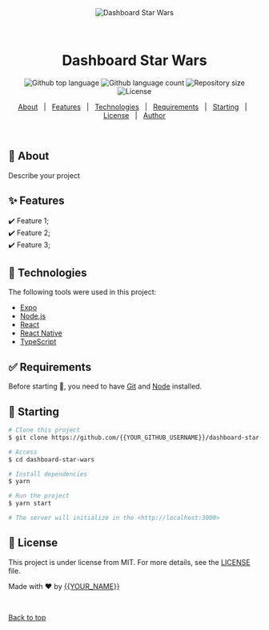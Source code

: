 <div align="center" id="top"> 
  <img src="./.github/app.gif" alt="Dashboard Star Wars" />

  &#xa0;

  <!-- <a href="https://dashboardstarwars.netlify.app">Demo</a> -->
</div>

<h1 align="center">Dashboard Star Wars</h1>

<p align="center">
  <img alt="Github top language" src="https://img.shields.io/github/languages/top/{{YOUR_GITHUB_USERNAME}}/dashboard-star-wars?color=56BEB8">

  <img alt="Github language count" src="https://img.shields.io/github/languages/count/{{YOUR_GITHUB_USERNAME}}/dashboard-star-wars?color=56BEB8">

  <img alt="Repository size" src="https://img.shields.io/github/repo-size/{{YOUR_GITHUB_USERNAME}}/dashboard-star-wars?color=56BEB8">

  <img alt="License" src="https://img.shields.io/github/license/{{YOUR_GITHUB_USERNAME}}/dashboard-star-wars?color=56BEB8">

  <!-- <img alt="Github issues" src="https://img.shields.io/github/issues/{{YOUR_GITHUB_USERNAME}}/dashboard-star-wars?color=56BEB8" /> -->

  <!-- <img alt="Github forks" src="https://img.shields.io/github/forks/{{YOUR_GITHUB_USERNAME}}/dashboard-star-wars?color=56BEB8" /> -->

  <!-- <img alt="Github stars" src="https://img.shields.io/github/stars/{{YOUR_GITHUB_USERNAME}}/dashboard-star-wars?color=56BEB8" /> -->
</p>

<!-- Status -->

<!-- <h4 align="center"> 
	🚧  Dashboard Star Wars 🚀 Under construction...  🚧
</h4> 

<hr> -->

<p align="center">
  <a href="#dart-about">About</a> &#xa0; | &#xa0; 
  <a href="#sparkles-features">Features</a> &#xa0; | &#xa0;
  <a href="#rocket-technologies">Technologies</a> &#xa0; | &#xa0;
  <a href="#white_check_mark-requirements">Requirements</a> &#xa0; | &#xa0;
  <a href="#checkered_flag-starting">Starting</a> &#xa0; | &#xa0;
  <a href="#memo-license">License</a> &#xa0; | &#xa0;
  <a href="https://github.com/{{YOUR_GITHUB_USERNAME}}" target="_blank">Author</a>
</p>

<br>

## :dart: About ##

Describe your project

## :sparkles: Features ##

:heavy_check_mark: Feature 1;\
:heavy_check_mark: Feature 2;\
:heavy_check_mark: Feature 3;

## :rocket: Technologies ##

The following tools were used in this project:

- [Expo](https://expo.io/)
- [Node.js](https://nodejs.org/en/)
- [React](https://pt-br.reactjs.org/)
- [React Native](https://reactnative.dev/)
- [TypeScript](https://www.typescriptlang.org/)

## :white_check_mark: Requirements ##

Before starting :checkered_flag:, you need to have [Git](https://git-scm.com) and [Node](https://nodejs.org/en/) installed.

## :checkered_flag: Starting ##

```bash
# Clone this project
$ git clone https://github.com/{{YOUR_GITHUB_USERNAME}}/dashboard-star-wars

# Access
$ cd dashboard-star-wars

# Install dependencies
$ yarn

# Run the project
$ yarn start

# The server will initialize in the <http://localhost:3000>
```

## :memo: License ##

This project is under license from MIT. For more details, see the [LICENSE](LICENSE.md) file.


Made with :heart: by <a href="https://github.com/{{YOUR_GITHUB_USERNAME}}" target="_blank">{{YOUR_NAME}}</a>

&#xa0;

<a href="#top">Back to top</a>
